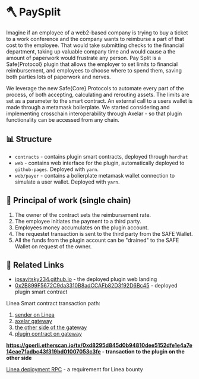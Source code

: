 # 🪓 PaySplit

Imagine if an employee of a web2-based company is trying to buy a ticket to a work conference and the company wants to reimburse a part of that cost to the employee. That would take submitting checks to the financial department, taking up valuable company time and would cause a the amount of paperwork would frustrate any person. Pay Split is a Safe{Protocol} plugin that allows the employer to set limits to financial reimbursement, and employees to choose where to spend them, saving both parties lots of paperwork and nerves.

We leverage the new Safe{Core} Protocols to automate every part of the process, of both accepting, calculating and rerouting assets. The limits are set as a parameter to the smart contract. An external call to a users wallet is made through a metamask boilerplate. We started considering and implementing crosschain interoperability through Axelar - so that plugin functionality can be accessed from any chain.

## 📊 Structure

- `contracts` - contains plugin smart contracts, deployed through `hardhat`
- `web` - contains web interface for the plugin, automatically deployed to `github-pages`. Deployed with `yarn`.
- `web/payer` - contains a bolierplate metamask wallet connection to simulate a user wallet. Deployed with `yarn`.

## 🔗 Principal of work (single chain)

1. The owner of the contract sets the reimbursement rate.
1. The employee initiates the payment to a third party.
1. Employees money accumulates on the plugin account.
1. The requestet transaction is sent to the third party from the SAFE Wallet.
1. All the funds from the plugin account can be "drained" to the SAFE Wallet on request of the owner.  

## 🔗 Related Links

- [ipsavitsky234.github.io](ipsavitsky234.github.io) - the deployed plugin web landing
- [0x2B899F5672C9da3310B8adCCAFb82D3f92D6Bc45](https://goerli.etherscan.io/address/0x4ab38A01121D95643f0FFA7e19D34685B9Bb14A8) - deployed plugin smart contract

Linea Smart contract transaction path:

1. [sender on Linea](https://explorer.goerli.linea.build/address/0x5ace08064f02974Cc9BC21D13d0F5e39f3B58aEf)
1. [axelar gateway](https://explorer.goerli.linea.build/tx/0x7cd430efe574e78d693bbf34c5ed08f2945ef84d4b2cd0b4273397d39ac4af81)
1. [the other side of the gateway](https://goerli.etherscan.io/address/0xe432150cce91c13a887f7D836923d5597adD8E31)
1. [plugin contract on gateway](https://goerli.etherscan.io/address/0x2B899F5672C9da3310B8adCCAFb82D3f92D6Bc45)

**https://goerli.etherscan.io/tx/0xd8295d845d0b94810dee5152dfe1e4a7e14eae71adbc43f319bd01007053c3fe - transaction to the plugin on the other side**

[Linea deployment RPC](https://linea-goerli.infura.io/v3/dd7c331ba8e544abbc52c63c7b160a54) - a requirement for Linea bounty